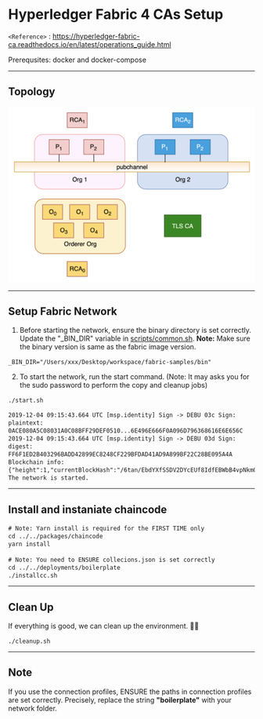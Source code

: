 
# Hyperledger Fabric 4 CAs Setup

`<Reference>` : <https://hyperledger-fabric-ca.readthedocs.io/en/latest/operations_guide.html>

Prerequsites: docker and docker-compose

***

## Topology

![Logical Topology](config/logical_topology_raft.png)

***

## Setup Fabric Network

1. Before starting the network, ensure the binary directory is set correctly. Update the "_BIN_DIR" variable in [scripts/common.sh](scripts/common.sh).
**Note:** Make sure the binary version is same as the fabric image version.

```console
_BIN_DIR="/Users/xxx/Desktop/workspace/fabric-samples/bin"
```

2. To start the network, run the start command.
(Note: It may asks you for the sudo password to perform the copy and cleanup jobs)

```shell script
./start.sh
```

```console
2019-12-04 09:15:43.664 UTC [msp.identity] Sign -> DEBU 03c Sign: plaintext: 0ACE080A5C08031A0C08BFF29DEF0510...6E496E666F0A096D796368616E6E656C
2019-12-04 09:15:43.664 UTC [msp.identity] Sign -> DEBU 03d Sign: digest: FF6F1ED2B403296BADD42899EC8248CF229BFDAD41AD9A899BF22C28BE095A4A
Blockchain info: {"height":1,"currentBlockHash":"/6tan/EbdYXfSSDV2DYcEUf8IdfEBWbB4vpNkmQP4lc="}
The network is started.
```

***

## Install and instaniate chaincode

```shell script
# Note: Yarn install is required for the FIRST TIME only
cd ../../packages/chaincode
yarn install

# Note: You need to ENSURE collecions.json is set correctly
cd ../../deployments/boilerplate
./installcc.sh
```

***

## Clean Up

If everything is good, we can clean up the environment. :tada::tada:

```shell script
./cleanup.sh
```

***

## Note

If you use the connection profiles, ENSURE the paths in connection profiles are set correctly. Precisely, replace the string **"boilerplate"** with your network folder.
